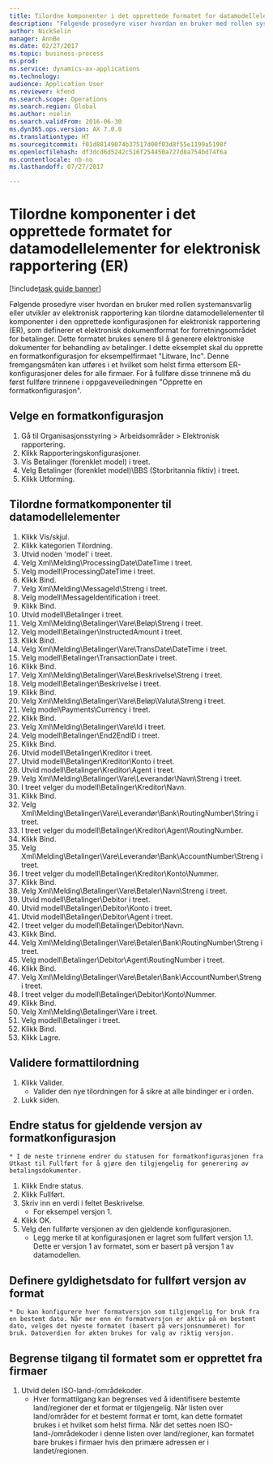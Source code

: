 ```yaml
--- 
title: Tilordne komponenter i det opprettede formatet for datamodellelementer for elektronisk rapportering (ER)
description: "Følgende prosedyre viser hvordan en bruker med rollen systemansvarlig eller utvikler av elektronisk rapportering kan tilordne datamodellelementer til komponenter i den opprettede konfigurasjonen for elektronisk rapportering (ER), som definerer et elektronisk dokumentformat for forretningsområdet for betalinger."
author: NickSelin
manager: AnnBe
ms.date: 02/27/2017
ms.topic: business-process
ms.prod: 
ms.service: dynamics-ax-applications
ms.technology: 
audience: Application User
ms.reviewer: kfend
ms.search.scope: Operations
ms.search.region: Global
ms.author: nselin
ms.search.validFrom: 2016-06-30
ms.dyn365.ops.version: AX 7.0.0
ms.translationtype: HT
ms.sourcegitcommit: f01d88149074b37517d00f03d8f55e1199a5198f
ms.openlocfilehash: df3dcd6d5242c516f254450a727d8a754bd74f6a
ms.contentlocale: nb-no
ms.lasthandoff: 07/27/2017

---
```

# <a name="map-components-of-the-created-format-to-data-model-elements-for-electronic-reporting-er"></a>Tilordne komponenter i det opprettede formatet for datamodellelementer for elektronisk rapportering (ER)

[!include[task guide banner](../../includes/task-guide-banner.md)]

Følgende prosedyre viser hvordan en bruker med rollen systemansvarlig eller utvikler av elektronisk rapportering kan tilordne datamodellelementer til komponenter i den opprettede konfigurasjonen for elektronisk rapportering (ER), som definerer et elektronisk dokumentformat for forretningsområdet for betalinger. Dette formatet brukes senere til å generere elektroniske dokumenter for behandling av betalinger. I dette eksemplet skal du opprette en formatkonfigurasjon for eksempelfirmaet "Litware, Inc". Denne fremgangsmåten kan utføres i et hvilket som helst firma ettersom ER-konfigurasjoner deles for alle firmaer. For å fullføre disse trinnene må du først fullføre trinnene i oppgaveveiledningen "Opprette en formatkonfigurasjon".


## <a name="select-a-format-configuration"></a>Velge en formatkonfigurasjon
1. Gå til Organisasjonsstyring > Arbeidsområder > Elektronisk rapportering.
2. Klikk Rapporteringskonfigurasjoner.
3. Vis Betalinger (forenklet model) i treet.
4. Velg Betalinger (forenklet model)\BBS (Storbritannia fiktiv) i treet.
5. Klikk Utforming.

## <a name="map-format-components-to-data-model-elements"></a>Tilordne formatkomponenter til datamodellelementer
1. Klikk Vis/skjul.
2. Klikk kategorien Tilordning.
3. Utvid noden 'model' i treet.
4. Velg Xml\Melding\ProcessingDate\DateTime i treet.
5. Velg modell\ProcessingDateTime i treet.
6. Klikk Bind.
7. Velg Xml\Melding\MessageId\Streng i treet.
8. Velg modell\MessageIdentification i treet.
9. Klikk Bind.
10. Utvid modell\Betalinger i treet.
11. Velg Xml\Melding\Betalinger\Vare\Beløp\Streng i treet.
12. Velg modell\Betalinger\InstructedAmount i treet.
13. Klikk Bind.
14. Velg Xml\Melding\Betalinger\Vare\TransDate\DateTime i treet.
15. Velg modell\Betalinger\TransactionDate i treet.
16. Klikk Bind.
17. Velg Xml\Melding\Betalinger\Vare\Beskrivelse\Streng i treet.
18. Velg modell\Betalinger\Beskrivelse i treet.
19. Klikk Bind.
20. Velg Xml\Melding\Betalinger\Vare\Beløp\Valuta\Streng i treet.
21. Velg model\Payments\Currency i treet.
22. Klikk Bind.
23. Velg Xml\Melding\Betalinger\Vare\Id i treet.
24. Velg modell\Betalinger\End2EndID i treet.
25. Klikk Bind.
26. Utvid modell\Betalinger\Kreditor i treet.
27. Utvid modell\Betalinger\Kreditor\Konto i treet.
28. Utvid modell\Betalinger\Kreditor\Agent i treet.
29. Velg Xml\Melding\Betalinger\Vare\Leverandør\Navn\Streng i treet.
30. I treet velger du modell\Betalinger\Kreditor\Navn.
31. Klikk Bind.
32. Velg Xml\Melding\Betalinger\Vare\Leverandør\Bank\RoutingNumber\String i treet.
33. I treet velger du modell\Betalinger\Kreditor\Agent\RoutingNumber.
34. Klikk Bind.
35. Velg Xml\Melding\Betalinger\Vare\Leverandør\Bank\AccountNumber\Streng i treet.
36. I treet velger du modell\Betalinger\Kreditor\Konto\Nummer.
37. Klikk Bind.
38. Velg Xml\Melding\Betalinger\Vare\Betaler\Navn\Streng i treet.
39. Utvid modell\Betalinger\Debitor i treet.
40. Utvid modell\Betalinger\Debitor\Konto i treet.
41. Utvid modell\Betalinger\Debitor\Agent i treet.
42. I treet velger du modell\Betalinger\Debitor\Navn.
43. Klikk Bind.
44. Velg Xml\Melding\Betalinger\Vare\Betaler\Bank\RoutingNumber\Streng i treet.
45. Velg modell\Betalinger\Debitor\Agent\RoutingNumber i treet.
46. Klikk Bind.
47. Velg Xml\Melding\Betalinger\Vare\Betaler\Bank\AccountNumber\Streng i treet.
48. I treet velger du modell\Betalinger\Debitor\Konto\Nummer.
49. Klikk Bind.
50. Velg Xml\Melding\Betalinger\Vare i treet.
51. Velg modell\Betalinger i treet.
52. Klikk Bind.
53. Klikk Lagre.

## <a name="validate-format-mapping"></a>Validere formattilordning
1. Klikk Valider.
    * Valider den nye tilordningen for å sikre at alle bindinger er i orden.  
2. Lukk siden.

## <a name="change-status-of-the-current-version-of-format-configuration"></a>Endre status for gjeldende versjon av formatkonfigurasjon
    * I de neste trinnene endrer du statusen for formatkonfigurasjonen fra Utkast til Fullført for å gjøre den tilgjengelig for generering av betalingsdokumenter.  
1. Klikk Endre status.
2. Klikk Fullført.
3. Skriv inn en verdi i feltet Beskrivelse.
    * For eksempel versjon 1.  
4. Klikk OK.
5. Velg den fullførte versjonen av den gjeldende konfigurasjonen.
    * Legg merke til at konfigurasjonen er lagret som fullført versjon 1.1. Dette er versjon 1 av formatet, som er basert på versjon 1 av datamodellen.  

## <a name="define-effective-date-for-completed-version-of-format"></a>Definere gyldighetsdato for fullført versjon av format
    * Du kan konfigurere hver formatversjon som tilgjengelig for bruk fra en bestemt dato. Når mer enn én formatversjon er aktiv på en bestemt dato, velges det nyeste formatet (basert på versjonsnummeret) for bruk. Datoverdien for økten brukes for valg av riktig versjon.  

## <a name="restrict-access-to-created-format-from-companies"></a>Begrense tilgang til formatet som er opprettet fra firmaer
1. Utvid delen ISO-land-/områdekoder.
    * Hver formattilgang kan begrenses ved å identifisere bestemte land/regioner der et format er tilgjengelig. Når listen over land/områder for et bestemt format er tomt, kan dette formatet brukes i et hvilket som helst firma. Når det settes noen ISO-land-/områdekoder i denne listen over land/regioner, kan formatet bare brukes i firmaer hvis den primære adressen er i landet/regionen.  


